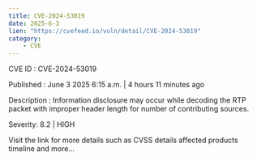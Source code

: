 ```yaml
---
title: CVE-2024-53019
date: 2025-6-3
lien: "https://cvefeed.io/vuln/detail/CVE-2024-53019"
category:
    - CVE
---
```


CVE ID : CVE-2024-53019

Published :  June 3
2025
6:15 a.m. | 4 hours
11 minutes ago

Description : Information disclosure may occur while decoding the RTP packet with improper header length for number of contributing sources.

Severity: 8.2 | HIGH

Visit the link for more details
such as CVSS details
affected products
timeline
and more...
